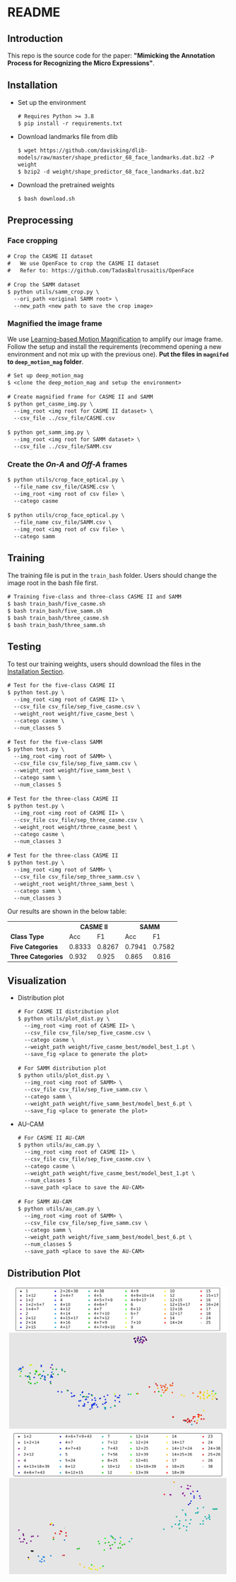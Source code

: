 # README

## Introduction
This repo is the source code for the paper: **"Mimicking the Annotation Process for Recognizing the Micro Expressions"**.

## Installation
* Set up the environment
  ```shell
  # Requires Python >= 3.8
  $ pip install -r requirements.txt
  ```
* Download landmarks file from dlib
  ```shell
  $ wget https://github.com/davisking/dlib-models/raw/master/shape_predictor_68_face_landmarks.dat.bz2 -P weight
  $ bzip2 -d weight/shape_predictor_68_face_landmarks.dat.bz2 
  ```
* Download the pretrained weights
  ```shell
  $ bash download.sh
  ```
  
## Preprocessing

### Face cropping
```shell
# Crop the CASME II dataset
#   We use OpenFace to crop the CASME II dataset
#   Refer to: https://github.com/TadasBaltrusaitis/OpenFace 

# Crop the SAMM dataset
$ python utils/samm_crop.py \
  --ori_path <original SAMM root> \
  --new_path <new path to save the crop image>
```

### Magnified the image frame
We use [Learning-based Motion Magnification](https://github.com/12dmodel/deep_motion_mag) to amplify our image frame. Follow the setup and install the requirements (recommend opening a new environment and not mix up with the previous one). **Put the files in `magnifed` to `deep_motion_mag` folder**.
```shell
# Set up deep_motion_mag
$ <clone the deep_motion_mag and setup the environment>

# Create magnified frame for CASME II and SAMM
$ python get_casme_img.py \
  --img_root <img root for CASME II dataset> \
  --csv_file ../csv_file/CASME.csv
  
$ python get_samm_img.py \
  --img_root <img root for SAMM dataset> \
  --csv_file ../csv_file/SAMM.csv
```

### Create the *On-A* and *Off-A* frames
```shell
$ python utils/crop_face_optical.py \
  --file_name csv_file/CASME.csv \
  --img_root <img root of csv file> \
  --catego casme
  
$ python utils/crop_face_optical.py \
  --file_name csv_file/SAMM.csv \
  --img_root <img root of csv file> \
  --catego samm  
```
 
## Training
The training file is put in the `train_bash` folder. Users should change the image root in the bash file first.
```shell
# Training five-class and three-class CASME II and SAMM
$ bash train_bash/five_casme.sh
$ bash train_bash/five_samm.sh
$ bash train_bash/three_casme.sh
$ bash train_bash/three_samm.sh
```

## Testing
To test our training weights, users should download the files in the [Installation Section](#Installation).
```shell
# Test for the five-class CASME II
$ python test.py \
  --img_root <img root of CASME II> \
  --csv_file csv_file/sep_five_casme.csv \
  --weight_root weight/five_casme_best \
  --catego casme \
  --num_classes 5
  
# Test for the five-class SAMM
$ python test.py \
  --img_root <img root of SAMM> \
  --csv_file csv_file/sep_five_samm.csv \
  --weight_root weight/five_samm_best \
  --catego samm \
  --num_classes 5

# Test for the three-class CASME II
$ python test.py \
  --img_root <img root of CASME II> \
  --csv_file csv_file/sep_three_casme.csv \
  --weight_root weight/three_casme_best \
  --catego casme \
  --num_classes 3

# Test for the three-class CASME II
$ python test.py \
  --img_root <img root of SAMM> \
  --csv_file csv_file/sep_three_samm.csv \
  --weight_root weight/three_samm_best \
  --catego samm \
  --num_classes 3
```

Our results are shown in the below table:
<table>
  <tr>
    <th></th>
    <th colspan="2">CASME II</th>
    <th colspan="2">SAMM</th>
  </tr>
  <tr>
    <td><b>Class Type</b></td>
    <td>Acc</td>
    <td>F1</td>
    <td>Acc</td>
    <td>F1</td>
  </tr>
  <tr>
    <td><b>Five Categories</b></td>
    <td>0.8333</td>
    <td>0.8267</td> 
    <td>0.7941</td>
    <td>0.7582</td>
  </tr>
  <tr> 
    <td><b>Three Categories</b></td>
    <td>0.932</td>
    <td>0.925</td> 
    <td>0.865</td>
    <td>0.816</td>
  </tr>

</table>

## Visualization
* Distribution plot
  ```shell
  # For CASME II distribution plot
  $ python utils/plot_dist.py \
    --img_root <img root of CASME II> \
    --csv_file csv_file/sep_five_casme.csv \
    --catego casme \
    --weight_path weight/five_casme_best/model_best_1.pt \
    --save_fig <place to generate the plot>
  
  # For SAMM distribution plot
  $ python utils/plot_dist.py \
    --img_root <img root of SAMM> \
    --csv_file csv_file/sep_five_samm.csv \
    --catego samm \
    --weight_path weight/five_samm_best/model_best_6.pt \
    --save_fig <place to generate the plot>
  ```
* AU-CAM
  ```shell
  # For CASME II AU-CAM
  $ python utils/au_cam.py \
    --img_root <img root of CASME II> \
    --csv_file csv_file/sep_five_casme.csv \
    --catego casme \
    --weight_path weight/five_casme_best/model_best_1.pt \
    --num_classes 5
    --save_path <place to save the AU-CAM>
  
  # For SAMM AU-CAM
  $ python utils/au_cam.py \
    --img_root <img root of SAMM> \
    --csv_file csv_file/sep_five_samm.csv \
    --catego samm \
    --weight_path weight/five_samm_best/model_best_6.pt \
    --num_classes 5
    --save_path <place to save the AU-CAM>
  ```

## Distribution Plot

<img src="images/casme_dist.svg" alt="casme distribution" width=500/>
<img src="images/samm_dist.svg" alt="samm distribution" width="500"/>
